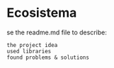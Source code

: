 # Ecosistema


se the readme.md file to describe:

    the project idea
    used libraries
    found problems & solutions
